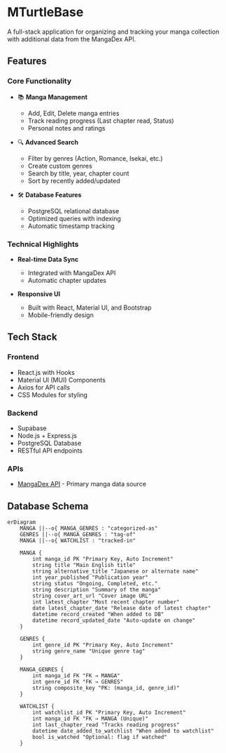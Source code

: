 # MTurtleBase


A full-stack application for organizing and tracking your manga collection with additional data from the MangaDex API.

## Features

### Core Functionality
- 📚 **Manga Management**  
  - Add, Edit, Delete manga entries  
  - Track reading progress (Last chapter read, Status)  
  - Personal notes and ratings  

- 🔍 **Advanced Search**  
  - Filter by genres (Action, Romance, Isekai, etc.)
  - Create custom genres 
  - Search by title, year, chapter count  
  - Sort by recently added/updated  

- 🛠 **Database Features**  
  - PostgreSQL relational database  
  - Optimized queries with indexing  
  - Automatic timestamp tracking  

### Technical Highlights
- **Real-time Data Sync**  
  - Integrated with MangaDex API  
  - Automatic chapter updates  

- **Responsive UI**  
  - Built with React, Material UI, and Bootstrap 
  - Mobile-friendly design
    
## Tech Stack

### Frontend
- React.js with Hooks  
- Material UI (MUI) Components  
- Axios for API calls  
- CSS Modules for styling  

### Backend
- Supabase
- Node.js + Express.js  
- PostgreSQL Database  
- RESTful API endpoints  

### APIs
- [MangaDex API](https://api.mangadex.org/docs/) - Primary manga data source  

## Database Schema

```mermaid
erDiagram
    MANGA ||--o{ MANGA_GENRES : "categorized-as"
    GENRES ||--o{ MANGA_GENRES : "tag-of"
    MANGA ||--o{ WATCHLIST : "tracked-in"

    MANGA {
        int manga_id PK "Primary Key, Auto Increment"
        string title "Main English title"
        string alternative_title "Japanese or alternate name"
        int year_published "Publication year"
        string status "Ongoing, Completed, etc."
        string description "Summary of the manga"
        string cover_art_url "Cover image URL"
        int latest_chapter "Most recent chapter number"
        date latest_chapter_date "Release date of latest chapter"
        datetime record_created "When added to DB"
        datetime record_updated_date "Auto-update on change"
    }

    GENRES {
        int genre_id PK "Primary Key, Auto Increment"
        string genre_name "Unique genre tag"
    }

    MANGA_GENRES {
        int manga_id FK "FK → MANGA"
        int genre_id FK "FK → GENRES"
        string composite_key "PK: (manga_id, genre_id)"
    }

    WATCHLIST {
        int watchlist_id PK "Primary Key, Auto Increment"
        int manga_id FK "FK → MANGA (Unique)"
        int last_chapter_read "Tracks reading progress"
        datetime date_added_to_watchlist "When added to watchlist"
        bool is_watched "Optional: flag if watched"
    }
